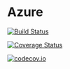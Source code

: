 # Azure

[![Build Status](https://travis-ci.org/tanmaykm/Azure.jl.svg?branch=master)](https://travis-ci.org/tanmaykm/Azure.jl)

[![Coverage Status](https://coveralls.io/repos/tanmaykm/Azure.jl/badge.svg?branch=master&service=github)](https://coveralls.io/github/tanmaykm/Azure.jl?branch=master)

[![codecov.io](http://codecov.io/github/tanmaykm/Azure.jl/coverage.svg?branch=master)](http://codecov.io/github/tanmaykm/Azure.jl?branch=master)
